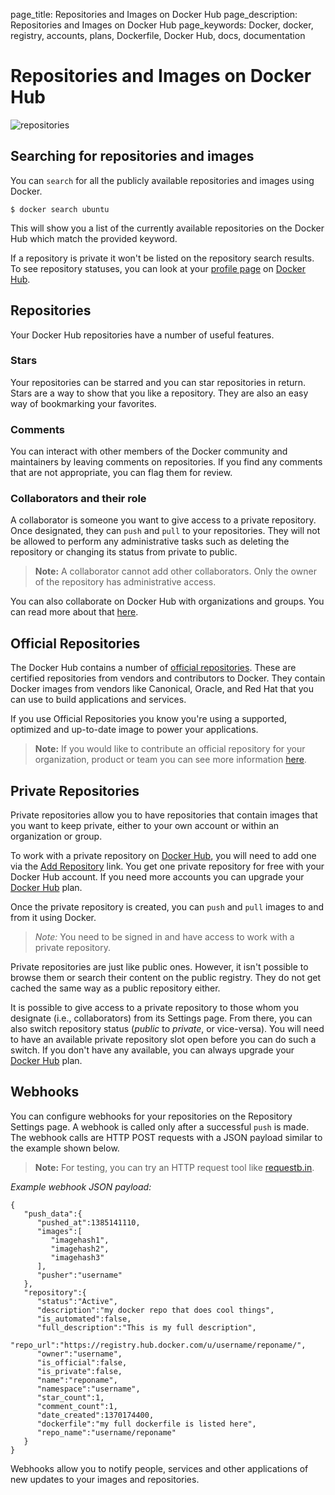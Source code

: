 page_title: Repositories and Images on Docker Hub
page_description: Repositories and Images on Docker Hub
page_keywords: Docker, docker, registry, accounts, plans, Dockerfile, Docker Hub, docs, documentation

# Repositories and Images on Docker Hub

![repositories](/docker-hub/repos.png)

## Searching for repositories and images

You can `search` for all the publicly available repositories and images using
Docker.

    $ docker search ubuntu

This will show you a list of the currently available repositories on the
Docker Hub which match the provided keyword.

If a repository is private it won't be listed on the repository search
results. To see repository statuses, you can look at your [profile
page](https://hub.docker.com) on [Docker Hub](https://hub.docker.com).

## Repositories

Your Docker Hub repositories have a number of useful features.

### Stars

Your repositories can be starred and you can star repositories in
return. Stars are a way to show that you like a repository. They are
also an easy way of bookmarking your favorites.

### Comments

You can interact with other members of the Docker community and maintainers by
leaving comments on repositories. If you find any comments that are not
appropriate, you can flag them for review.

### Collaborators and their role

A collaborator is someone you want to give access to a private
repository. Once designated, they can `push` and `pull` to your
repositories. They will not be allowed to perform any administrative
tasks such as deleting the repository or changing its status from
private to public.

> **Note:**
> A collaborator cannot add other collaborators. Only the owner of
> the repository has administrative access.

You can also collaborate on Docker Hub with organizations and groups.
You can read more about that [here](accounts/).

## Official Repositories

The Docker Hub contains a number of [official
repositories](http://registry.hub.docker.com/official). These are
certified repositories from vendors and contributors to Docker. They
contain Docker images from vendors like Canonical, Oracle, and Red Hat
that you can use to build applications and services.

If you use Official Repositories you know you're using a supported,
optimized and up-to-date image to power your applications.

> **Note:**
> If you would like to contribute an official repository for your
> organization, product or team you can see more information
> [here](https://github.com/docker/stackbrew).

## Private Repositories

Private repositories allow you to have repositories that contain images
that you want to keep private, either to your own account or within an
organization or group.

To work with a private repository on [Docker
Hub](https://hub.docker.com), you will need to add one via the [Add
Repository](https://registry.hub.docker.com/account/repositories/add/)
link. You get one private repository for free with your Docker Hub
account. If you need more accounts you can upgrade your [Docker
Hub](https://registry.hub.docker.com/plans/) plan.

Once the private repository is created, you can `push` and `pull` images
to and from it using Docker.

> *Note:* You need to be signed in and have access to work with a
> private repository.

Private repositories are just like public ones. However, it isn't
possible to browse them or search their content on the public registry.
They do not get cached the same way as a public repository either.

It is possible to give access to a private repository to those whom you
designate (i.e., collaborators) from its Settings page. From there, you
can also switch repository status (*public* to *private*, or
vice-versa). You will need to have an available private repository slot
open before you can do such a switch. If you don't have any available,
you can always upgrade your [Docker
Hub](https://registry.hub.docker.com/plans/) plan.

## Webhooks

You can configure webhooks for your repositories on the Repository
Settings page. A webhook is called only after a successful `push` is
made. The webhook calls are HTTP POST requests with a JSON payload
similar to the example shown below.

> **Note:** For testing, you can try an HTTP request tool like
> [requestb.in](http://requestb.in/).

*Example webhook JSON payload:*

    {
       "push_data":{
          "pushed_at":1385141110,
          "images":[
             "imagehash1",
             "imagehash2",
             "imagehash3"
          ],
          "pusher":"username"
       },
       "repository":{
          "status":"Active",
          "description":"my docker repo that does cool things",
          "is_automated":false,
          "full_description":"This is my full description",
          "repo_url":"https://registry.hub.docker.com/u/username/reponame/",
          "owner":"username",
          "is_official":false,
          "is_private":false,
          "name":"reponame",
          "namespace":"username",
          "star_count":1,
          "comment_count":1,
          "date_created":1370174400,
          "dockerfile":"my full dockerfile is listed here",
          "repo_name":"username/reponame"
       }
    }

Webhooks allow you to notify people, services and other applications of
new updates to your images and repositories.

